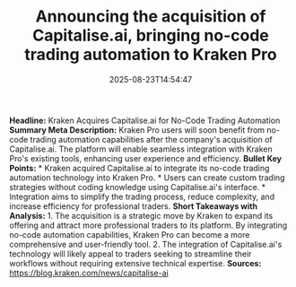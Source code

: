 ﻿---
title: "Announcing the acquisition of Capitalise.ai, bringing no-code trading automation to Kraken Pro"
date: "2025-08-23T14:54:47"
category: "Markets"
summary: ""
slug: "announcing the acquisition of capitaliseai bringing nocode t"
source_urls:
  - "https://blog.kraken.com/news/capitalise-ai"
seo:
  title: "Announcing the acquisition of Capitalise.ai, bringing no-code trading automation to Kraken Pro | Hash n Hedge"
  description: ""
  keywords: ["news", "markets", "brief"]
---
**Headline:** Kraken Acquires Capitalise.ai for No-Code Trading Automation  **Summary Meta Description:** Kraken Pro users will soon benefit from no-code trading automation capabilities after the company's acquisition of Capitalise.ai. The platform will enable seamless integration with Kraken Pro's existing tools, enhancing user experience and efficiency.  **Bullet Key Points:**  * Kraken acquired Capitalise.ai to integrate its no-code trading automation technology into Kraken Pro. * Users can create custom trading strategies without coding knowledge using Capitalise.ai's interface. * Integration aims to simplify the trading process, reduce complexity, and increase efficiency for professional traders.  **Short Takeaways with Analysis:**  1. The acquisition is a strategic move by Kraken to expand its offering and attract more professional traders to its platform. By integrating no-code automation capabilities, Kraken Pro can become a more comprehensive and user-friendly tool. 2. The integration of Capitalise.ai's technology will likely appeal to traders seeking to streamline their workflows without requiring extensive technical expertise.  **Sources:**  https://blog.kraken.com/news/capitalise-ai 
